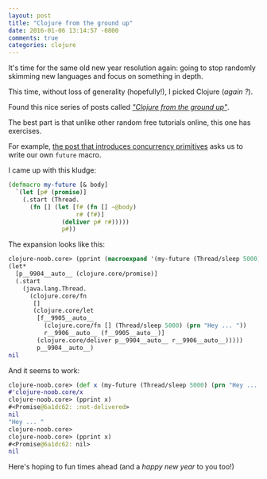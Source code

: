 ```yaml
---
layout: post
title: "Clojure from the ground up"
date: 2016-01-06 13:14:57 -0800
comments: true
categories: clojure
---
```


It's time for the same old new year resolution again: going to stop randomly skimming new languages and focus on something in depth.

This time, without loss of generality (hopefully!), I picked Clojure (_again ?_).

Found this nice series of posts called [_"Clojure from the ground up"_](https://aphyr.com/posts/301-clojure-from-the-ground-up-welcome).

The best part is that unlike other random free tutorials online, this one has exercises.

For example, [the post that introduces concurrency primitives](https://aphyr.com/posts/306-clojure-from-the-ground-up-state) asks us to write our own `future` macro.

I came up with this kludge:

```clojure
(defmacro my-future [& body]
  `(let [p# (promise)]
    (.start (Thread.
      (fn [] (let [f# (fn [] ~@body)
                   r# (f#)]
               (deliver p# r#)))))
               p#))
```

The expansion looks like this:

```clojure
clojure-noob.core> (pprint (macroexpand '(my-future (Thread/sleep 5000) (prn "Hey ... "))))
(let*
  [p__9904__auto__ (clojure.core/promise)]
  (.start
    (java.lang.Thread.
      (clojure.core/fn
       []
       (clojure.core/let
        [f__9905__auto__
          (clojure.core/fn [] (Thread/sleep 5000) (prn "Hey ... "))
          r__9906__auto__ (f__9905__auto__)]
        (clojure.core/deliver p__9904__auto__ r__9906__auto__)))))
        p__9904__auto__)
nil
```

And it seems to work:

```clojure
clojure-noob.core> (def x (my-future (Thread/sleep 5000) (prn "Hey ... ")))
#'clojure-noob.core/x
clojure-noob.core> (pprint x)
#<Promise@6a1dc62: :not-delivered>
nil
"Hey ... "
clojure-noob.core>
clojure-noob.core> (pprint x)
#<Promise@6a1dc62: nil>
nil
```

Here's hoping to fun times ahead (and a _happy new year_ to you too!)
